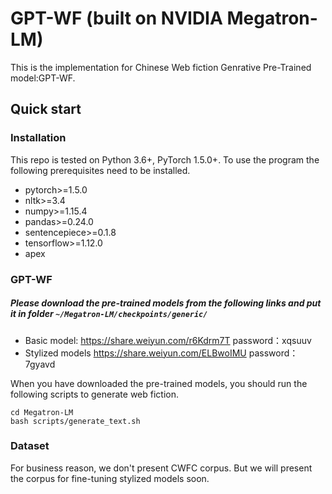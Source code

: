 # GPT-WF (built on NVIDIA Megatron-LM)
This is the implementation for Chinese Web fiction Genrative Pre-Trained model:GPT-WF.
## Quick start
### Installation
This repo is tested on Python 3.6+, PyTorch 1.5.0+.
To use the program the following prerequisites need to be installed.
- pytorch>=1.5.0
- nltk>=3.4
- numpy>=1.15.4
- pandas>=0.24.0
- sentencepiece>=0.1.8
- tensorflow>=1.12.0
- apex
### GPT-WF
##### Please download the pre-trained models from the following links and put it in folder ```~/Megatron-LM/checkpoints/generic/```
- Basic model: https://share.weiyun.com/r6Kdrm7T password：xqsuuv
- Stylized models https://share.weiyun.com/ELBwoIMU password：7gyavd

When you have downloaded the pre-trained models, you should run the following scripts to generate web fiction.
```
cd Megatron-LM
bash scripts/generate_text.sh
```
### Dataset 
For business reason, we don't present CWFC corpus. But we will present the corpus for fine-tuning stylized models soon.
